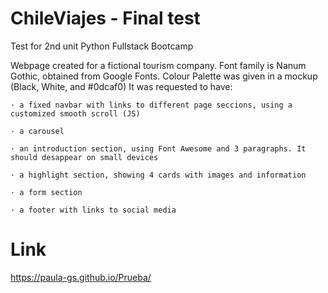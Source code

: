 # ChileViajes - Final test
Test for 2nd unit Python Fullstack Bootcamp

Webpage created for a fictional tourism company. 
Font family is Nanum Gothic, obtained from Google Fonts. 
Colour Palette was given in a mockup (Black, White, and #0dcaf0)
It was requested to have:

    · a fixed navbar with links to different page seccions, using a customized smooth scroll (JS)
					
    · a carousel
					
    · an introduction section, using Font Awesome and 3 paragraphs. It should desappear on small devices
					
    · a highlight section, showing 4 cards with images and information
					
    · a form section
					
    · a footer with links to social media

# Link 

https://paula-gs.github.io/Prueba/
